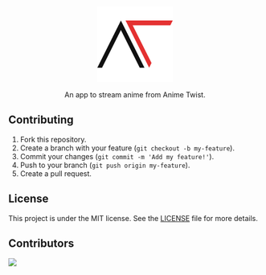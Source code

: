 <p align="center">
  <img src="https://raw.githubusercontent.com/Matheus-0/Anime-Twist/master/.github/logo.png" width="150" />
</p>

<p align="center">An app to stream anime from Anime Twist.</p>

## Contributing

1. Fork this repository.
2. Create a branch with your feature (`git checkout -b my-feature`).
3. Commit your changes (`git commit -m 'Add my feature!'`).
4. Push to your branch (`git push origin my-feature`).
5. Create a pull request.

## License

This project is under the MIT license. See the [LICENSE](LICENSE.md) file for more details.

## Contributors

<a href="https://github.com/Matheus-0/Anime-Twist/graphs/contributors">
  <img src="https://contributors-img.web.app/image?repo=Matheus-0/Anime-Twist" />
</a>
